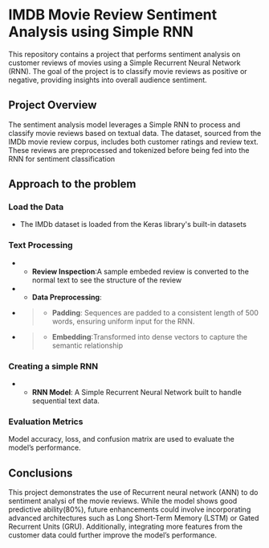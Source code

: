 
# IMDB Movie Review Sentiment Analysis using Simple RNN

This repository contains a project that performs sentiment analysis on customer reviews of movies using a Simple Recurrent Neural Network (RNN). The goal of the project is to classify movie reviews as positive or negative, providing insights into overall audience sentiment.

## Project Overview

The sentiment analysis model leverages a Simple RNN to process and classify movie reviews based on textual data. The dataset, sourced from the IMDb movie review corpus, includes both customer ratings and review text. These reviews are preprocessed and tokenized before being fed into the RNN for sentiment classification

## Approach to the problem

### Load the Data
* The IMDb dataset is loaded from the Keras library's built-in datasets

### Text Processing
- * **Review Inspection**:A sample embeded review is converted to the normal text to see the structure of the review
- * **Data Preprocessing**:
- > * **Padding**: Sequences are padded to a consistent length of 500 words, ensuring uniform input for the RNN.
- > * **Embedding**:Transformed into dense vectors to capture the semantic relationship

### Creating a simple RNN
- * **RNN Model**: A Simple Recurrent Neural Network built to handle sequential text data.

### Evaluation Metrics
Model accuracy, loss, and confusion matrix are used to evaluate the model’s performance.

  
## Conclusions
This project demonstrates the use of  Recurrent neural network (ANN)  to do sentiment analysi of the movie reviews. While the model shows good predictive ability(80%), future enhancements could involve incorporating advanced architectures such as Long Short-Term Memory (LSTM) or Gated Recurrent Units (GRU). Additionally, integrating more features from the customer data could further improve the model’s performance.
